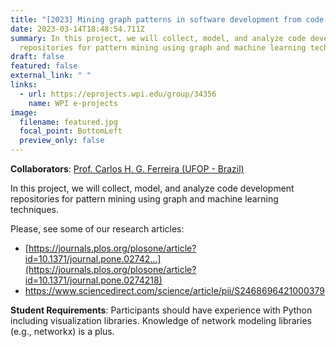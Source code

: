 ```yaml
---
title: "[2023] Mining graph patterns in software development from code repositories"
date: 2023-03-14T18:48:54.711Z
summary: In this project, we will collect, model, and analyze code development
  repositories for pattern mining using graph and machine learning techniques.
draft: false
featured: false
external_link: " "
links:
  - url: https://eprojects.wpi.edu/group/34356
    name: WPI e-projects
image:
  filename: featured.jpg
  focal_point: BottomLeft
  preview_only: false
---
```

<!--StartFragment-->

**Collaborators**: [Prof. Carlos H. G. Ferreira (UFOP - Brazil)](https://scholar.google.com/citations?user=ILpkjHAAAAAJ)

In this project, we will collect, model, and analyze code development repositories for pattern mining using graph and machine learning techniques. 

Please, see some of our research articles:

* [https://journals.plos.org/plosone/article?id=10.1371/journal.pone.02742…](https://journals.plos.org/plosone/article?id=10.1371/journal.pone.0274218)
* <https://www.sciencedirect.com/science/article/pii/S2468696421000379>

**Student Requirements**: Participants should have experience with Python including visualization libraries. Knowledge of network modeling libraries (e.g., networkx) is a plus.

<!--EndFragment-->